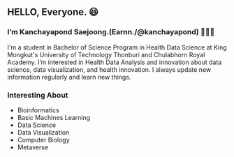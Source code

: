 ## HELLO, Everyone. 😆
### I’m Kanchayapond Saejoong.(Earnn./@kanchayapond) 👩🏼‍💻

I'm a student in Bachelor of Science Program in Health Data Science at King Mongkut's University of Technology Thonburi and Chulabhorn Royal Academy. I’m interested in Health Data Analysis and innovation about data science, data visualization, and health innovation. I always update new information regularly and learn new things.

### Interesting About
- Bioinformatics 
- Basic Machines Learning
- Data Science 
- Data Visualization 
- Computer Biology
- Metaverse
 
<!---
kanchayapond/kanchayapond is a ✨ special ✨ repository because its `README.md` (this file) appears on your GitHub profile.
You can click the Preview link to take a look at your changes.
--->
